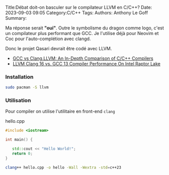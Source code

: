 Title:Débat doit-on basculer sur le compilateur LLVM en C/C++?
Date: 2023-09-03 09:05
Category:C/C++
Tags:
Authors: Anthony Le Goff
Summary:

Ma réponse serait **"oui"**. Outre le symbolisme du dragon comme logo, c'est un compilateur plus performant que GCC. Je l'utilise déjà pour Neovim et Coc pour l'auto-complétion avec clangd.

Donc le projet Qasari devrait être codé avec LLVM.

* [GCC vs Clang.LLVM: An In-Depth Comparison of C/C++ Compilers](https://alibabatech.medium.com/gcc-vs-clang-llvm-an-in-depth-comparison-of-c-c-compilers-899ede2be378)
* [LLVM Clang 16 vs. GCC 13 Compiler Performance On Intel Raptor Lake](https://www.phoronix.com/review/gcc13-clang16-raptorlake)

### Installation

```bash
sudo pacman -S llvm
```

### Utilisation

Pour compiler on utilise l'utilitaire en front-end `clang`

hello.cpp
```cpp
#include <iostream>

int main() {

   std::cout << "Hello World!";
   return 0;
}

```

```bash
clang++ hello.cpp -o hello -Wall -Wextra -std=c++23
```
